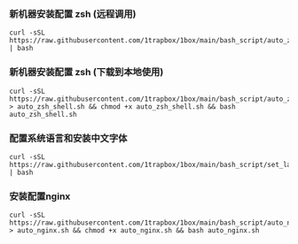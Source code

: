 ### 新机器安装配置 zsh (远程调用)
```
curl -sSL https://raw.githubusercontent.com/1trapbox/1box/main/bash_script/auto_zsh_shell.sh | bash
```
### 新机器安装配置 zsh (下载到本地使用)
```
curl -sSL https://raw.githubusercontent.com/1trapbox/1box/main/bash_script/auto_zsh_shell.sh > auto_zsh_shell.sh && chmod +x auto_zsh_shell.sh && bash auto_zsh_shell.sh
```
### 配置系统语言和安装中文字体
```
curl -sSL https://raw.githubusercontent.com/1trapbox/1box/main/bash_script/set_language_and_install_font.sh | bash
```
### 安装配置nginx
```
curl -sSL https://raw.githubusercontent.com/1trapbox/1box/main/bash_script/auto_nginx.sh > auto_nginx.sh && chmod +x auto_nginx.sh && bash auto_nginx.sh
```